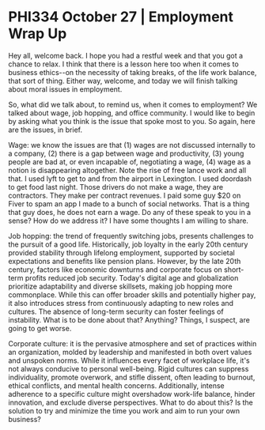 # PHI334 October 27 | Employment Wrap Up 

Hey all, welcome back. I hope you had a restful week and that you got a chance to relax. I think that there is a lesson here too when it comes to business ethics--on the necessity of taking breaks, of the life work balance, that sort of thing. Either way, welcome, and today we will finish talking about moral issues in employment. 

So, what did we talk about, to remind us, when it comes to employment? We talked about wage, job hopping, and office community. I would like to begin by asking what you think is the issue that spoke most to you. So again, here are the issues, in brief. 

Wage: we know the issues are that (1) wages are not discussed internally to a company, (2) there is a gap between wage and productivity, (3) young people are bad at, or even incapable of, negotiating a wage, (4) wage as a notion is disappearing altogether. Note the rise of free lance work and all that. I used lyft to get to and from the airport in Lexington. I used doordash to get food last night. Those drivers do not make a wage, they are contractors. They make per contract revenues. I paid some guy $20 on Fiver to spam an app I made to a bunch of social networks. That is a thing that guy does, he does not earn a wage. Do any of these speak to you in a sense? How do we address it? I have some thoughts I am willing to share. 

Job hopping: the trend of frequently switching jobs, presents challenges to the pursuit of a good life. Historically, job loyalty in the early 20th century provided stability through lifelong employment, supported by societal expectations and benefits like pension plans. However, by the late 20th century, factors like economic downturns and corporate focus on short-term profits reduced job security. Today's digital age and globalization prioritize adaptability and diverse skillsets, making job hopping more commonplace. While this can offer broader skills and potentially higher pay, it also introduces stress from continuously adapting to new roles and cultures. The absence of long-term security can foster feelings of instability. What is to be done about that? Anything? Things, I suspect, are going to get worse. 

Corporate culture: it is the pervasive atmosphere and set of practices within an organization, molded by leadership and manifested in both overt values and unspoken norms. While it influences every facet of workplace life, it's not always conducive to personal well-being. Rigid cultures can suppress individuality, promote overwork, and stifle dissent, often leading to burnout, ethical conflicts, and mental health concerns. Additionally, intense adherence to a specific culture might overshadow work-life balance, hinder innovation, and exclude diverse perspectives. What to do about this? Is the solution to try and minimize the time you work and aim to run your own business? 
